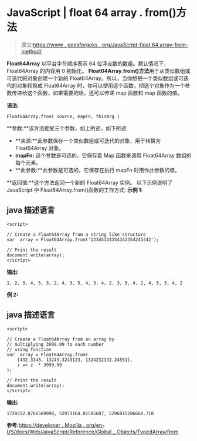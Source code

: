 # JavaScript | float 64 array . from()方法

> 原文:[https://www . geesforgeks . org/JavaScript-float 64 array-from-method/](https://www.geeksforgeeks.org/javascript-float64array-from-method/)

**Float64Array** 以平台字节顺序表示 64 位浮点数的数组。默认情况下，Float64Array 的内容用 0 初始化。
**Float64Array.from()方法**用于从类似数组或可迭代的对象创建一个新的 Float64Array。所以，当你想把一个类似数组或可迭代的对象转换成 Float64Array 时，你可以使用这个函数，把这个对象作为一个参数传递给这个函数，如果需要的话，还可以传递 map 函数和 map 函数的值。

**语法:**

```
Float64Array.from( source, mapFn, thisArg )
```

**参数:**该方法接受三个参数，如上所述，如下所述:

*   **来源:**此参数保存一个类似数组或可迭代的对象，用于转换为 Float64Array 对象。
*   **mapFn:** 这个参数是可选的，它保存着 Map 函数来调用 Float64Array 数组的每个元素。
*   **此参数:**此参数是可选的，它保存在执行 mapFn 时用作此参数的值。

**返回值:**这个方法返回一个新的 Float64Array 实例。
以下示例说明了 JavaScript 中 Float64Array.from()函数的工作方式:
**示例 1:**

## java 描述语言

```
<script>

// Create a Float64Array from a string like structure
var  array = Float64Array.from('12345324354342354245342');

// Print the result
document.write(array);
</script>
```

**输出:**

```
1, 2, 3, 4, 5, 3, 2, 4, 3, 5, 4, 3, 4, 2, 3, 5, 4, 2, 4, 5, 3, 4, 2
```

**例 2:**

## java 描述语言

```
<script>

// Create a Float64Array from an array by
// multiplying 3999.99 to each number
// using function
var  array = Float64Array.from(
    [432.3343, 13243.3243123, 1324232132.24551],
    z => z  * 3999.99
);

// Print the result
document.write(array);
</script>
```

**输出:**

```
1729332.8766569998, 52973164.81595687, 5296915286660.718
```

**参考:**[https://developer . Mozilla . org/en-US/docs/Web/JavaScript/Reference/Global _ Objects/TypedArray/from](https://developer.mozilla.org/en-US/docs/Web/JavaScript/Reference/Global_Objects/TypedArray/from)